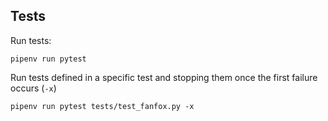 ## Tests

Run tests:  

```
pipenv run pytest
```

Run tests defined in a specific test and stopping them once the first failure occurs (`-x`)
```
pipenv run pytest tests/test_fanfox.py -x
```